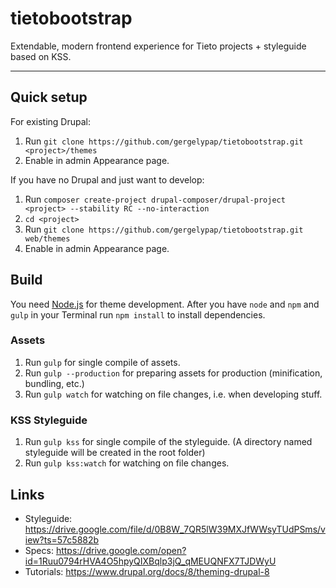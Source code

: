 # tietobootstrap
Extendable, modern frontend experience for Tieto projects + styleguide based on KSS.

---

## Quick setup

For existing Drupal:

1. Run `git clone https://github.com/gergelypap/tietobootstrap.git <project>/themes`
2. Enable in admin Appearance page.

If you have no Drupal and just want to develop:

1. Run `composer create-project drupal-composer/drupal-project <project> --stability RC --no-interaction`
2. `cd <project>`
3. Run `git clone https://github.com/gergelypap/tietobootstrap.git web/themes`
4. Enable in admin Appearance page.

## Build

You need [Node.js](https://nodejs.org/en/) for theme development. After you have `node` and `npm` and `gulp` in your Terminal run `npm install` to install dependencies.

### Assets

1. Run `gulp` for single compile of assets.
2. Run `gulp --production` for preparing assets for production (minification, bundling, etc.)
3. Run `gulp watch` for watching on file changes, i.e. when developing stuff.

### KSS Styleguide

1. Run `gulp kss` for single compile of the styleguide. (A directory named styleguide will be created in the root folder)
2. Run `gulp kss:watch` for watching on file changes.

## Links

* Styleguide: https://drive.google.com/file/d/0B8W_7QR5lW39MXJfWWsyTUdPSms/view?ts=57c5882b
* Specs: https://drive.google.com/open?id=1Ruu0794rHVA4O5hpyQIXBqlp3jQ_qMEUQNFX7TJDWyU
* Tutorials: https://www.drupal.org/docs/8/theming-drupal-8
